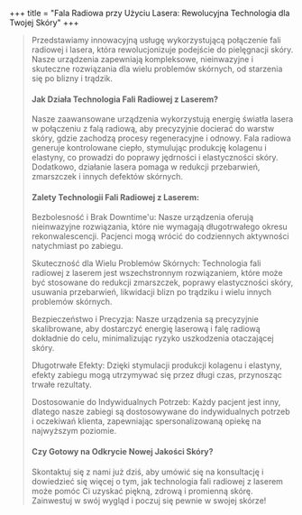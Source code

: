 +++
title = "Fala Radiowa przy Użyciu Lasera: Rewolucyjna Technologia dla Twojej Skóry"
+++

>Przedstawiamy innowacyjną usługę wykorzystującą połączenie fali radiowej i lasera, która rewolucjonizuje podejście do pielęgnacji skóry. Nasze urządzenia zapewniają kompleksowe, nieinwazyjne i skuteczne rozwiązania dla wielu problemów skórnych, od starzenia się po blizny i trądzik. 
>
>#### Jak Działa Technologia Fali Radiowej z Laserem? 
>Nasze zaawansowane urządzenia wykorzystują energię światła lasera w połączeniu z falą radiową, aby precyzyjnie docierać do warstw skóry, gdzie zachodzą procesy regeneracyjne i odnowy. Fala radiowa generuje kontrolowane ciepło, stymulując produkcję kolagenu i elastyny, co prowadzi do poprawy jędrności i elastyczności skóry. Dodatkowo, działanie lasera pomaga w redukcji przebarwień, zmarszczek i innych defektów skórnych. 
>
>#### Zalety Technologii Fali Radiowej z Laserem: 
>Bezbolesność i Brak Downtime'u: Nasze urządzenia oferują nieinwazyjne rozwiązania, które nie wymagają długotrwałego okresu rekonwalescencji. Pacjenci mogą wrócić do codziennych aktywności natychmiast po zabiegu. 
>
>Skuteczność dla Wielu Problemów Skórnych: Technologia fali radiowej z laserem jest wszechstronnym rozwiązaniem, które może być stosowane do redukcji zmarszczek, poprawy elastyczności skóry, usuwania przebarwień, likwidacji blizn po trądziku i wielu innych problemów skórnych. 
>
>Bezpieczeństwo i Precyzja: Nasze urządzenia są precyzyjnie skalibrowane, aby dostarczyć energię laserową i falę radiową dokładnie do celu, minimalizując ryzyko uszkodzenia otaczającej skóry. 
>
>Długotrwałe Efekty: Dzięki stymulacji produkcji kolagenu i elastyny, efekty zabiegu mogą utrzymywać się przez długi czas, przynosząc trwałe rezultaty. 
>
>Dostosowanie do Indywidualnych Potrzeb: Każdy pacjent jest inny, dlatego nasze zabiegi są dostosowywane do indywidualnych potrzeb i oczekiwań klienta, zapewniając spersonalizowaną opiekę na najwyższym poziomie. 
>
>#### Czy Gotowy na Odkrycie Nowej Jakości Skóry? 
>Skontaktuj się z nami już dziś, aby umówić się na konsultację i dowiedzieć się więcej o tym, jak technologia fali radiowej z laserem może pomóc Ci uzyskać piękną, zdrową i promienną skórę. Zainwestuj w swój wygląd i poczuj się pewnie w swojej skórze! 